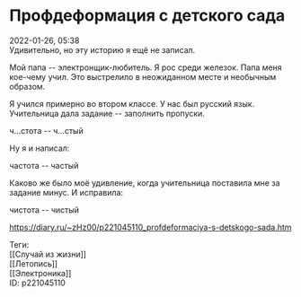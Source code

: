 Профдеформация с детского сада
===============================

   
 2022-01-26, 05:38   
  Удивительно, но эту историю я ещё не записал.   
   
 Мой папа -- электронщик-любитель. Я рос среди железок. Папа меня кое-чему учил. Это выстрелило в неожиданном месте и необычным образом.   
   
 Я учился примерно во втором классе. У нас был русский язык. Учительница дала задание -- заполнить пропуски.   
   
 ч...стота -- ч...стый   
   
 Ну я и написал:   
   
 частота -- частый   
   
 Каково же было моё удивление, когда учительница поставила мне за задание минус. И исправила:   
   
 чистота -- чистый   
    
 <https://diary.ru/~zHz00/p221045110_profdeformaciya-s-detskogo-sada.htm>   
   
 Теги:   
 [[Случай из жизни]]   
 [[Летопись]]   
 [[Электроника]]   
 ID: p221045110